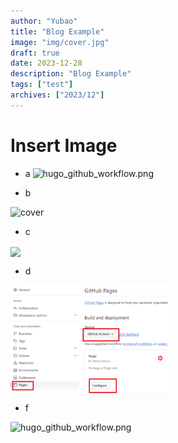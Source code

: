 ```yaml
---
author: "Yubao"
title: "Blog Example"
image: "img/cover.jpg"
draft: true
date: 2023-12-28
description: "Blog Example"
tags: ["test"]
archives: ["2023/12"]
---
```


# Insert Image

- a
![hugo_github_workflow.png](BlogExample/hugo_github_workflow.png)

- b

![cover](default.jpg)

- c

<img src="img/default.jpg" width="50%" align="center" />

- d

<img src="assets/hugo_github_workflow.png" width="50%" align="center" />

- f

![hugo_github_workflow.png](hugo_github_workflow.png)
